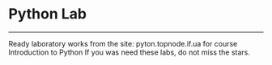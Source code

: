 # Python Lab
---

Ready laboratory works from the site:
pyton.topnode.if.ua
for course Introduction to Python
If you was need these labs, do not miss the stars.
